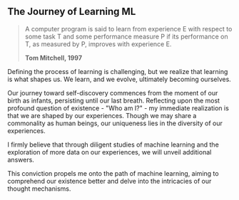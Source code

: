## The Journey of Learning ML

> A computer program is said to learn from experience E with respect to some task T and some performance measure P if its performance on T, as measured by P, improves with experience E.
>
> **Tom Mitchell, 1997**

Defining the process of learning is challenging, but we realize that learning is what shapes us. We learn, and we evolve, ultimately becoming ourselves.

Our journey toward self-discovery commences from the moment of our birth as infants, persisting until our last breath. Reflecting upon the most profound question of existence - "Who am I?" - my immediate realization is that we are shaped by our experiences. Though we may share a commonality as human beings, our uniqueness lies in the diversity of our experiences.

I firmly believe that through diligent studies of machine learning and the exploration of more data on our experiences, we will unveil additional answers.

This conviction propels me onto the path of machine learning, aiming to comprehend our existence better and delve into the intricacies of our thought mechanisms.